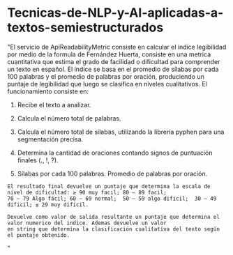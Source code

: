 # Tecnicas-de-NLP-y-AI-aplicadas-a-textos-semiestructurados

"El servicio de ApiReadabilityMetric consiste en calcular el indice legibilidad por medio de la formula de Fernández Huerta, consiste en
una metrica cuantitativa que estima el grado de facilidad o dificultad para comprender un texto en español.
El índice se basa en el promedio de sílabas por cada 100 palabras y el promedio de palabras por oración, produciendo un puntaje de legibilidad que luego se clasifica en niveles cualitativos.
 El funcionamiento consiste en: 
   1) Recibe el texto a analizar.

   2) Calcula el número total de palabras.

   3) Calcula el número total de sílabas, utilizando la librería pyphen para una segmentación precisa.

   4) Determina la cantidad de oraciones contando signos de puntuación finales (., !, ?).
   
   5) Sílabas por cada 100 palabras. Promedio de palabras por oración. 
     
    El resultado final devuelve un puntaje que determina la escala de nivel de dificultad: ≥ 90 muy facil; 80 – 89 facil;
    70 – 79 Algo fácil; 60 – 69 normal;  50 – 59 algo dificil;  30 – 49 dificil; ≤ 29 muy dificil.

    Devuelve como valor de salida resultante un puntaje que determina el valor numerico del indice. Ademas devuelve un valor
    en string que determina la clasificación cualitativa del texto según el puntaje obtenido.
   "
